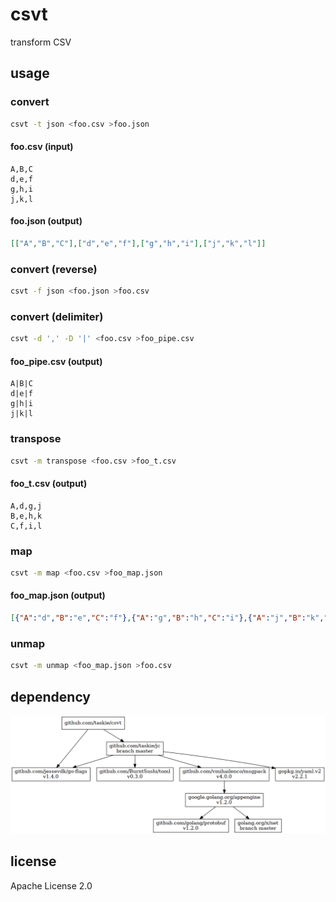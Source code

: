 # csvt

transform CSV

## usage

### convert

```sh
csvt -t json <foo.csv >foo.json
```

#### foo.csv (input)

```csv
A,B,C
d,e,f
g,h,i
j,k,l
```

#### foo.json (output)

```json
[["A","B","C"],["d","e","f"],["g","h","i"],["j","k","l"]]
```

### convert (reverse)

```sh
csvt -f json <foo.json >foo.csv
```

### convert (delimiter)

```sh
csvt -d ',' -D '|' <foo.csv >foo_pipe.csv
```

#### foo_pipe.csv (output)

```
A|B|C
d|e|f
g|h|i
j|k|l
```

### transpose

```sh
csvt -m transpose <foo.csv >foo_t.csv
```

#### foo_t.csv (output)

```csv
A,d,g,j
B,e,h,k
C,f,i,l
```

### map

```sh
csvt -m map <foo.csv >foo_map.json
```

#### foo_map.json (output)

```json
[{"A":"d","B":"e","C":"f"},{"A":"g","B":"h","C":"i"},{"A":"j","B":"k","C":"l"}]
```

### unmap

```sh
csvt -m unmap <foo_map.json >foo.csv
```

## dependency

![dependency](images/dependency.png)

## license

Apache License 2.0
